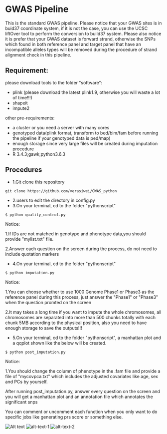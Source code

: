 # GWAS Pipeline
This is the standard GWAS pipeline. Please notice that your GWAS sites is in buid37 coordinate system, if it is not the case, you can use the UCSC liftOver tool to perform the conversion to build37 system. Please also notice it is prefer that your GWAS dataset is forward strand, otherwise the SNPs which found in both reference panel and target panel that have an incompatible alleles types will be removed during the procedure of strand alignment check in this pipeline. 
## Requirement: 
please download tools to the folder "software": 
* plink (please download the latest plink1.9, otherwise you will waste a lot of time!!!)
* shapeit
* impute2

other pre-requirements:
* a cluster or you need a server with many cores
* genotyped data(plink format, transform to bed/bim/fam before running the pipeline if your genotyped data is ped/map)
* enough storage since very large files will be created during imputation procedure
* R 3.4.3;gawk;python3.6.3

## Procedures


* 1.Git clone this repository

```
git clone https://github.com/verasiwei/GWAS_python
```

* 2.users to edit the directory in config.py
* 3.On your terminal, cd to the folder "pythonscript"

```
$ python quality_control.py
```

Notice: 

1.If IDs are not matched in genotype and phenotype data,you should provide "mylist.txt" file.

2.Answer each question on the screen during the process, do not need to include quotation markers

* 4.On your terminal, cd to the folder "pythonscript" 

```
$ python imputation.py
```

Notice: 

1.You can choose whether to use 1000 Genome Phase1 or Phase3 as the reference panel 
during this process, just answer the "Phase1" or "Phase3" when the question promted on the screen

2.It may takes a long time if you want to impute the whole chromosomes, all chromosomes are separated into more than 500 chunks totally with each chunk 5MB according to the physical position, also you need to have enough storage to save the outputs!!!

* 5.On your terminal, cd to the folder "pythonscript", a manhattan plot and a qqplot shown like the below will be created. 

```
$ python post_imputation.py
```

Notice:

1.You should change the column of phenotype in the .fam file and provide a file of "mycovpca.txt" which includes the adjusted covariates like age, sex and PCs by yourself. 

After running post_imputation.py, answer every question on the screen and you will get a manhattan plot and an annotation file which annotates the significant snps

You can comment or uncomment each function when you only want to do specific jobs like generating prs score or something else.

![Alt text](https://github.com/verasiwei/GWAS_python/blob/master/result/manhattan_jak2_4covs.png)
![alt-text-1](https://github.com/verasiwei/GWAS_python/blob/master/result/qqplot_jak2.png) ![alt-text-2](https://github.com/verasiwei/GWAS_python/blob/master/result/annotation.png)









